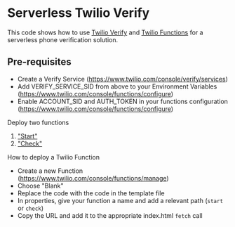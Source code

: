 # Serverless Twilio Verify

This code shows how to use [Twilio Verify](https://twilio.com/docs/verify/api) and [Twilio Functions](https://www.twilio.com/console/functions/manage) for a serverless phone verification solution.


## Pre-requisites
*  Create a Verify Service (https://www.twilio.com/console/verify/services)
*  Add VERIFY_SERVICE_SID from above to your Environment Variables (https://www.twilio.com/console/functions/configure)
*  Enable ACCOUNT_SID and AUTH_TOKEN in your functions configuration (https://www.twilio.com/console/functions/configure)

Deploy two functions
1) ["Start"](start.js)
2) ["Check"](check.js)

How to deploy a Twilio Function
* Create a new Function (https://www.twilio.com/console/functions/manage)
* Choose "Blank"
* Replace the code with the code in the template file
* In properties, give your function a name and add a relevant path (`start` or `check`)
* Copy the URL and add it to the appropriate index.html `fetch` call